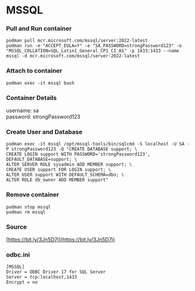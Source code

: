 # MSSQL
### Pull and Run container
```
podman pull mcr.microsoft.com/mssql/server:2022-latest
podman run -e "ACCEPT_EULA=Y" -e "SA_PASSWORD=strongPassword123" -e "MSSQL_COLLATION=SQL_Latin1_General_CP1_CI_AS" -p 1433:1433 --name mssql -d mcr.microsoft.com/mssql/server:2022-latest
```

### Attach to container
```
podman exec -it mssql bash
```

### Container Details
username: sa   
password: strongPassword123  

### Create User and Database
```
podman exec -it mssql /opt/mssql-tools/bin/sqlcmd -S localhost -U SA -P strongPassword123 -Q "CREATE DATABASE support; \
CREATE LOGIN support WITH PASSWORD='strongPassword123', DEFAULT_DATABASE=support; \
ALTER SERVER ROLE sysadmin ADD MEMBER support; \
CREATE USER support FOR LOGIN support; \
ALTER USER support WITH DEFAULT_SCHEMA=dbo; \
ALTER ROLE db_owner ADD MEMBER support"
```

### Remove container
```
podman stop mssql
podman rm mssql
```

### Source
[https://bit.ly/3Jn5D7i](https://bit.ly/3Jn5D7i)  

### odbc.ini
```
[MSSQL]  
Driver = ODBC Driver 17 for SQL Server  
Server = tcp:localhost,1433
Encrypt = no
```